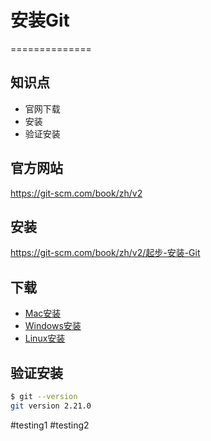 # 安装Git
==============

## 知识点

* 官网下载
* 安装
* 验证安装

## 官方网站

https://git-scm.com/book/zh/v2


## 安装

https://git-scm.com/book/zh/v2/起步-安装-Git

## 下载

* [Mac安装](https://git-scm.com/download/mac)
* [Windows安装](https://git-scm.com/download/win)
* [Linux安装](https://git-scm.com/download/linux)


## 验证安装

~~~bash
$ git --version
git version 2.21.0
~~~

#testing1
#testing2
